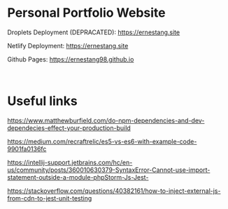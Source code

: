 # Personal Portfolio Website

Droplets Deployment (DEPRACATED): https://ernestang.site

Netlify Deployment: https://ernestang.site

Github Pages: https://ernestang98.github.io

<br/>

# Useful links

https://www.matthewburfield.com/do-npm-dependencies-and-dev-dependecies-effect-your-production-build

https://medium.com/recraftrelic/es5-vs-es6-with-example-code-9901fa0136fc

https://intellij-support.jetbrains.com/hc/en-us/community/posts/360010630379-SyntaxError-Cannot-use-import-statement-outside-a-module-phpStorm-Js-Jest-

https://stackoverflow.com/questions/40382161/how-to-inject-external-js-from-cdn-to-jest-unit-testing
